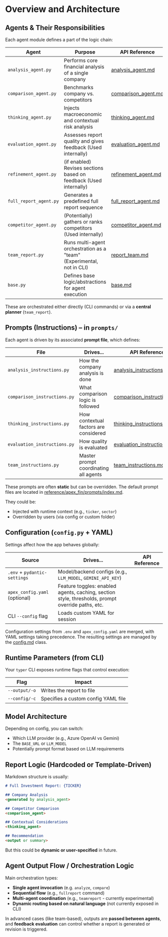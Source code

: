 # Overview and Architecture

## Agents & Their Responsibilities

Each agent module defines a part of the logic chain:

| Agent                  | Purpose                                              | API Reference                                                                                                                               |
| ---------------------- | ---------------------------------------------------- |---------------------------------------------------------------------------------------------------------------------------------------------|
| `analysis_agent.py`    | Performs core financial analysis of a single company | [analysis_agent.md](reference/apex_fin/agents/analysis_agent.md)                                                                            |
| `comparison_agent.py`  | Benchmarks company vs. competitors                   | [comparison_agent.md](reference/apex_fin/agents/comparison_agent.md)                                                                        |
| `thinking_agent.py`    | Injects macroeconomic and contextual risk analysis   | [thinking_agent.md](reference/apex_fin/agents/thinking_agent.md)                                                                            |
| `evaluation_agent.py`  | Assesses report quality and gives feedback (Used internally) | [evaluation_agent.md](reference/apex_fin/agents/evaluation_agent.md)                                                                        |
| `refinement_agent.py`  | (if enabled) Revises sections based on feedback (Used internally) | [refinement_agent.md](reference/apex_fin/agents/refinement_agent.md)                                                                        |
| `full_report_agent.py` | Generates a predefined full report sequence          | [full_report_agent.md](reference/apex_fin/agents/full_report_agent.md)                                                                      |
| `competitor_agent.py`  | (Potentially) gathers or ranks competitors (Used internally) | [competitor_agent.md](reference/apex_fin/agents/competitor_agent.md)                                                                        |
| `team_report.py`       | Runs multi-agent orchestration as a "team" (Experimental, not in CLI) | [report_team.md](reference/apex_fin/teams/report_team.md)                                                                                   |
| `base.py`              | Defines base logic/abstractions for agent execution  | [base.md](reference/apex_fin/agents/base.md)                                                                                                |

These are orchestrated either directly (CLI commands) or via a **central planner** (`team_report`).

## Prompts (Instructions) – in `prompts/`

Each agent is driven by its associated **prompt file**, which defines:

| File                         | Drives...                             | API Reference                                                                                                                               |
| ---------------------------- | ------------------------------------- |---------------------------------------------------------------------------------------------------------------------------------------------|
| `analysis_instructions.py`   | How the company analysis is done      | [analysis_instructions.md](reference/apex_fin/prompts/analysis_instructions.md)                                                             |
| `comparison_instructions.py` | What comparison logic is followed     | [comparison_instructions.md](reference/apex_fin/prompts/comparison_instructions.md)                                                         |
| `thinking_instructions.py`   | How contextual factors are considered | [thinking_instructions.md](reference/apex_fin/prompts/thinking_instructions.md)                                                             |
| `evaluation_instructions.py` | How quality is evaluated              | [evaluation_instructions.md](reference/apex_fin/prompts/evaluation_instructions.md)                                                         |
| `team_instructions.py`       | Master prompt coordinating all agents | [team_instructions.md](reference/apex_fin/prompts/team_instructions.md)                                                                     |

These prompts are often **static** but can be overridden. The default prompt files are located in [reference/apex_fin/prompts/index.md](reference/apex_fin/prompts/index.md).

They could be:

* Injected with runtime context (e.g., `ticker`, `sector`)
* Overridden by users (via config or custom folder)

## Configuration (`config.py` + YAML)

Settings affect how the app behaves globally:

| Source                        | Drives...                                                                                        | API Reference                                                                                                                               |
| ----------------------------- | ------------------------------------------------------------------------------------------------ |---------------------------------------------------------------------------------------------------------------------------------------------|
| `.env` + `pydantic-settings`  | Model/backend configs (e.g., `LLM_MODEL`, `GEMINI_API_KEY`)                                      |                                                                                                                                             |
| `apex_config.yaml` (optional) | Feature toggles: enabled agents, caching, section style, thresholds, prompt override paths, etc. |                                                                                                                                             |
| CLI `--config` flag           | Loads custom YAML for session                                                                    |                                                                                                                                             |

Configuration settings from `.env` and `apex_config.yaml` are merged, with YAML settings taking precedence. The resulting settings are managed by the [config.md](reference/apex_fin/config.md) class.

## Runtime Parameters (from CLI)

Your `typer` CLI exposes runtime flags that control execution:

| Flag           | Impact                                       |
| -------------- | -------------------------------------------- |
| `--output/-o`  | Writes the report to file                    |
| `--config/-c`  | Specifies a custom config YAML file          |

## Model Architecture

Depending on config, you can switch:

* Which LLM provider (e.g., Azure OpenAI vs Gemini)
* The `BASE_URL` or `LLM_MODEL`
* Potentially prompt format based on LLM requirements

## Report Logic (Hardcoded or Template-Driven)

Markdown structure is usually:

```markdown
# Full Investment Report: {TICKER}

## Company Analysis
<generated by analysis_agent>

## Competitor Comparison
<comparison_agent>

## Contextual Considerations
<thinking_agent>

## Recommendation
<output or summary>
```

But this could be **dynamic or user-specified** in future.

## Agent Output Flow / Orchestration Logic

Main orchestration types:

* **Single agent invocation** (e.g. `analyze`, `compare`)
* **Sequential flow** (e.g., `fullreport` command)
* **Multi-agent coordination** (e.g., `teamreport` - currently experimental)
* **Dynamic routing based on natural language** (not currently exposed in CLI)

In advanced cases (like team-based), outputs are **passed between agents**, and **feedback evaluation** can control whether a report is generated or revision is triggered.
